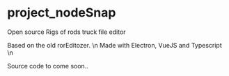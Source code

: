 # project_nodeSnap
Open source Rigs of rods truck file editor

Based on the old rorEditozer. \n
Made with Electron, VueJS and Typescript \n

Source code to come soon..
